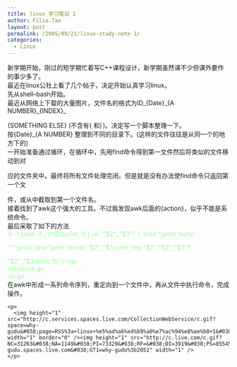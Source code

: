 ```yaml
---
title: linux 学习笔记 1
author: Filia.Tao
layout: post
permalink: /2005/09/21/linux-study-note-1/
categories:
  - Linux
---
```

<div>
  新学期开始，刚过的短学期忙着写C++课程设计，新学期虽然课不少但课外要作的事少多了。<br /> 最近在linux公社上看了几个帖子，决定开始认真学习linux。<br /> 先从shell&#8211;bash开始。<br /> 最近从网络上下载的大量图片，文件名的格式为ID_{Date}_{A NUMBER}_{INDEX}_ </p> 
  
  <p>
    {SOMETHING ELSE} (不含有{ 和｝)。决定写一个脚本整理一下。<br /> 按{Date}_{A NUMBER} 整理到不同的目录下。(这样的文件往往是从同一个的地方下的)<br /> 一开始准备通过循环，在循环中，先用find命令得到第一文件然后将类似的文件移动到对
  </p>
  
  <p>
    应的文件夹中。最终将所有文件处理完闭。但是就是没有办法使find命令只返回第一个文
  </p>
  
  <p>
    件，或从中截取到第一个文件名。<br /> 接着找到了awk这个强大的工具。不过我发现awk后面的{action}，似乎不能是系统命令。<br /> 最后采取了如下的方法<br /> <font color="#0000cc"><font color="#99ff99">ls -1 |awk -F_ &#8216;/^ID/{print “if [ -d ""$2"_"$3"" ]; then “;print “echo </font></font>
  </p>
  
  <p>
    <font color="#0000cc"><font color="#99ff99">“”";print “else”;print “mkdir “$2&#8243;_”$3;print “mv “$1&#8243;_”$2&#8243;_”$3&#8243;* </font></font>
  </p>
  
  <p>
    <font color="#0000cc"><font color="#99ff99">“$2&#8243;_”$3;print “fi”;}&#8217;>go<br /> /bin/bash go<br /> rm go</font><br /> </font>在awk中形成一系列命令序列，重定向到一个文件中，再从文件中执行命令，完成操作。</div> 
    
    <p>
      <img height="1" src="http://c.services.spaces.live.com/CollectionWebService/c.gif?space=why-gudu&#038;page=RSS%3a+linux+%e5%ad%a6%e4%b9%a0%e7%ac%94%e8%ae%b0+1&#038;referrer=" width="1" border="0" /><img height="1" src="http://c.live.com/c.gif?NC=31263&#038;NA=1149&#038;PI=73329&#038;RF=&#038;DI=3919&#038;PS=85545&#038;TP=why-gudu.spaces.live.com&#038;GT1=why-gudu%3b2052" width="1" />
    </p>